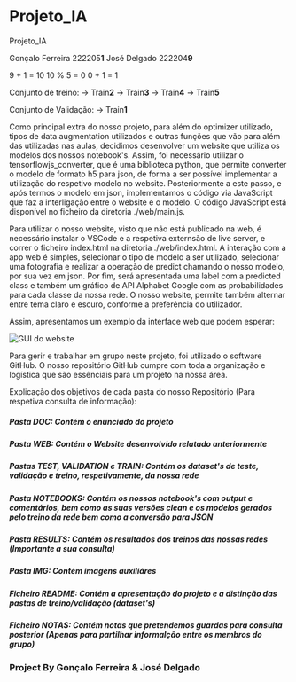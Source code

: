 # Projeto_IA
Projeto_IA

Gonçalo Ferreira    222205**1**
José Delgado        222204**9**

9 + 1 = 10
10 % 5 = 0
0 + 1 = 1

Conjunto de treino:
-> Train**2**
-> Train**3**
-> Train**4**
-> Train**5**

Conjunto de Validação:
-> Train**1**

Como principal extra do nosso projeto, para além do optimizer utilizado, tipos de data augmentation utilizados e outras funções que vão para além das utilizadas nas aulas, decidimos desenvolver um website que utiliza os modelos dos nossos notebook's. Assim, foi necessário utilizar o tensorflowjs_converter, que é uma biblioteca python, que permite converter o modelo de formato h5 para json, de forma a ser possível implementar a utilização do respetivo modelo no website. Posteriormente a este passo, e após termos o modelo em json, implementámos o código via JavaScript que faz a interligação entre o website e o modelo. O código JavaScript está disponível no ficheiro da diretoria ./web/main.js.

Para utilizar o nosso website, visto que não está publicado na web, é necessário instalar o VSCode e a respetiva externsão de live server, e correr o ficheiro index.html na diretoria ./web/index.html. A interação com a app web é simples, selecionar o tipo de modelo a ser utilizado, selecionar uma fotografia e realizar a operação de predict chamando o nosso modelo, por sua vez em json. Por fim, será apresentada uma label com a predicted class e também um gráfico de API Alphabet Google com as probabilidades para cada classe da nossa rede. O nosso website, permite também alternar entre tema claro e escuro, conforme a preferência do utilizador.

Assim, apresentamos um exemplo da interface web que podem esperar:

![GUI do website](../img/GUI.png "GUI do website")

Para gerir e trabalhar em grupo neste projeto, foi utilizado o software GitHub. O nosso repositório GitHub cumpre com toda a organização e logística que são essênciais para um projeto na nossa área. 

Explicação dos objetivos de cada pasta do nosso Repositório (Para respetiva consulta de informação):
##### Pasta DOC: Contém o enunciado do projeto
##### Pasta WEB: Contém o Website desenvolvido relatado anteriormente
##### Pastas TEST, VALIDATION e TRAIN: Contém os dataset's de teste, validação e treino, respetivamente, da nossa rede
##### Pasta NOTEBOOKS: Contém os nossos notebook's com output e comentários, bem como as suas versões clean e os modelos gerados pelo treino da rede bem como a conversão para JSON
##### Pasta RESULTS: Contém os resultados dos treinos das nossas redes (Importante a sua consulta)
##### Pasta IMG: Contém imagens auxiliáres
##### Ficheiro README: Contém a apresentação do projeto e a distinção das pastas de treino/validação (dataset's)
##### Ficheiro NOTAS: Contém notas que pretendemos guardas para consulta posterior (Apenas para partilhar informalção entre os membros do grupo)


### Project By Gonçalo Ferreira & José Delgado